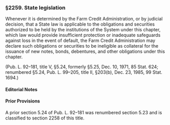 ### §2259. State legislation ###

Whenever it is determined by the Farm Credit Administration, or by judicial decision, that a State law is applicable to the obligations and securities authorized to be held by the institutions of the System under this chapter, which law would provide insufficient protection or inadequate safeguards against loss in the event of default, the Farm Credit Administration may declare such obligations or securities to be ineligible as collateral for the issuance of new notes, bonds, debentures, and other obligations under this chapter.

(Pub. L. 92–181, title V, §5.24, formerly §5.25, Dec. 10, 1971, 85 Stat. 624; renumbered §5.24, Pub. L. 99–205, title II, §203(b), Dec. 23, 1985, 99 Stat. 1694.)

#### **Editorial Notes** ####

#### Prior Provisions ####

A prior section 5.24 of Pub. L. 92–181 was renumbered section 5.23 and is classified to section 2258 of this title.